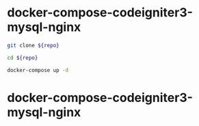 # docker-compose-codeigniter3-mysql-nginx

```bash
git clone ${repo}
```

```bash
cd ${repo}
```

```bash
docker-compose up -d
```
# docker-compose-codeigniter3-mysql-nginx
